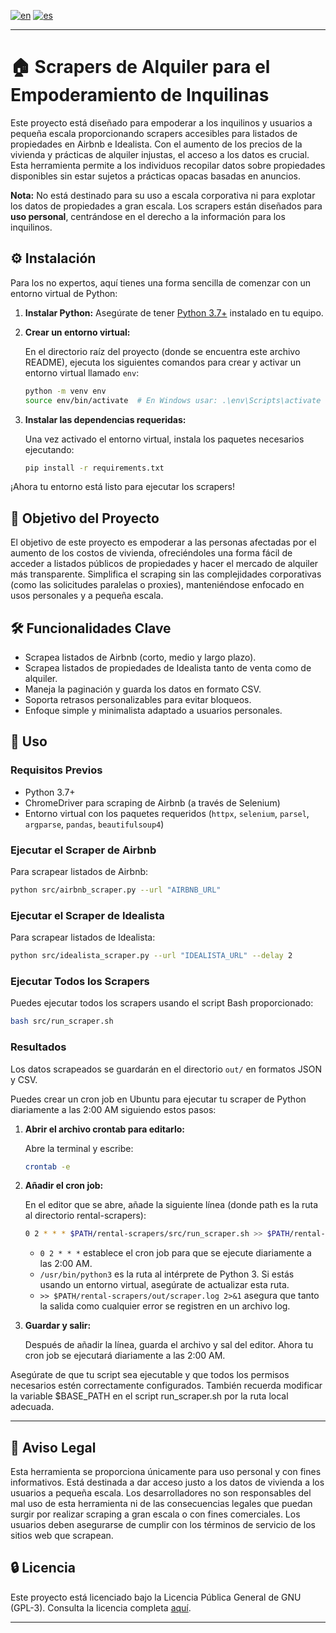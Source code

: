 [![en](https://img.shields.io/badge/lang-en-red.svg)](https://github.com/maiktreya/rental-scrapers/blob/main/readme.md)
[![es](https://img.shields.io/badge/lang-es-yellow.svg)](https://github.com/maiktreya/rental-scrapers/blob/main/readme.es.md)

---

# 🏠 Scrapers de Alquiler para el Empoderamiento de Inquilinas

Este proyecto está diseñado para empoderar a los inquilinos y usuarios a pequeña escala proporcionando scrapers accesibles para listados de propiedades en Airbnb e Idealista. Con el aumento de los precios de la vivienda y prácticas de alquiler injustas, el acceso a los datos es crucial. Esta herramienta permite a los individuos recopilar datos sobre propiedades disponibles sin estar sujetos a prácticas opacas basadas en anuncios.

**Nota:** No está destinado para su uso a escala corporativa ni para explotar los datos de propiedades a gran escala. Los scrapers están diseñados para **uso personal**, centrándose en el derecho a la información para los inquilinos.

## ⚙️ Instalación

Para los no expertos, aquí tienes una forma sencilla de comenzar con un entorno virtual de Python:

1. **Instalar Python:** Asegúrate de tener [Python 3.7+](https://www.python.org/downloads/) instalado en tu equipo.

2. **Crear un entorno virtual:**

   En el directorio raíz del proyecto (donde se encuentra este archivo README), ejecuta los siguientes comandos para crear y activar un entorno virtual llamado `env`:

   ```bash
   python -m venv env
   source env/bin/activate  # En Windows usar: .\env\Scripts\activate
   ```

3. **Instalar las dependencias requeridas:**

   Una vez activado el entorno virtual, instala los paquetes necesarios ejecutando:

   ```bash
   pip install -r requirements.txt
   ```

¡Ahora tu entorno está listo para ejecutar los scrapers!

## 🎯 Objetivo del Proyecto

El objetivo de este proyecto es empoderar a las personas afectadas por el aumento de los costos de vivienda, ofreciéndoles una forma fácil de acceder a listados públicos de propiedades y hacer el mercado de alquiler más transparente. Simplifica el scraping sin las complejidades corporativas (como las solicitudes paralelas o proxies), manteniéndose enfocado en usos personales y a pequeña escala.

## 🛠️ Funcionalidades Clave

- Scrapea listados de Airbnb (corto, medio y largo plazo).
- Scrapea listados de propiedades de Idealista tanto de venta como de alquiler.
- Maneja la paginación y guarda los datos en formato CSV.
- Soporta retrasos personalizables para evitar bloqueos.
- Enfoque simple y minimalista adaptado a usuarios personales.

## 🚀 Uso

### Requisitos Previos

- Python 3.7+
- ChromeDriver para scraping de Airbnb (a través de Selenium)
- Entorno virtual con los paquetes requeridos (`httpx`, `selenium`, `parsel`, `argparse`, `pandas`, `beautifulsoup4`)

### Ejecutar el Scraper de Airbnb

Para scrapear listados de Airbnb:

```bash
python src/airbnb_scraper.py --url "AIRBNB_URL"
```

### Ejecutar el Scraper de Idealista

Para scrapear listados de Idealista:

```bash
python src/idealista_scraper.py --url "IDEALISTA_URL" --delay 2
```

### Ejecutar Todos los Scrapers

Puedes ejecutar todos los scrapers usando el script Bash proporcionado:

```bash
bash src/run_scraper.sh
```

### Resultados

Los datos scrapeados se guardarán en el directorio `out/` en formatos JSON y CSV.

Puedes crear un cron job en Ubuntu para ejecutar tu scraper de Python diariamente a las 2:00 AM siguiendo estos pasos:

1. **Abrir el archivo crontab para editarlo:**

   Abre la terminal y escribe:

   ```bash
   crontab -e
   ```

2. **Añadir el cron job:**

   En el editor que se abre, añade la siguiente línea (donde path es la ruta al directorio rental-scrapers):

   ```bash
   0 2 * * * $PATH/rental-scrapers/src/run_scraper.sh >> $PATH/rental-scrapers/out/scraper.log 2>&1
   ```

   - `0 2 * * *` establece el cron job para que se ejecute diariamente a las 2:00 AM.
   - `/usr/bin/python3` es la ruta al intérprete de Python 3. Si estás usando un entorno virtual, asegúrate de actualizar esta ruta.
   - `>> $PATH/rental-scrapers/out/scraper.log 2>&1` asegura que tanto la salida como cualquier error se registren en un archivo log.

3. **Guardar y salir:**

   Después de añadir la línea, guarda el archivo y sal del editor. Ahora tu cron job se ejecutará diariamente a las 2:00 AM.

Asegúrate de que tu script sea ejecutable y que todos los permisos necesarios estén correctamente configurados. También recuerda modificar la variable $BASE_PATH en el script run_scraper.sh por la ruta local adecuada.

---

## 💼 Aviso Legal

Esta herramienta se proporciona únicamente para uso personal y con fines informativos. Está destinada a dar acceso justo a los datos de vivienda a los usuarios a pequeña escala. Los desarrolladores no son responsables del mal uso de esta herramienta ni de las consecuencias legales que puedan surgir por realizar scraping a gran escala o con fines comerciales. Los usuarios deben asegurarse de cumplir con los términos de servicio de los sitios web que scrapean.

## 🔒 Licencia

Este proyecto está licenciado bajo la Licencia Pública General de GNU (GPL-3). Consulta la licencia completa [aquí](https://www.gnu.org/licenses/gpl-3.0.en.html).

---

